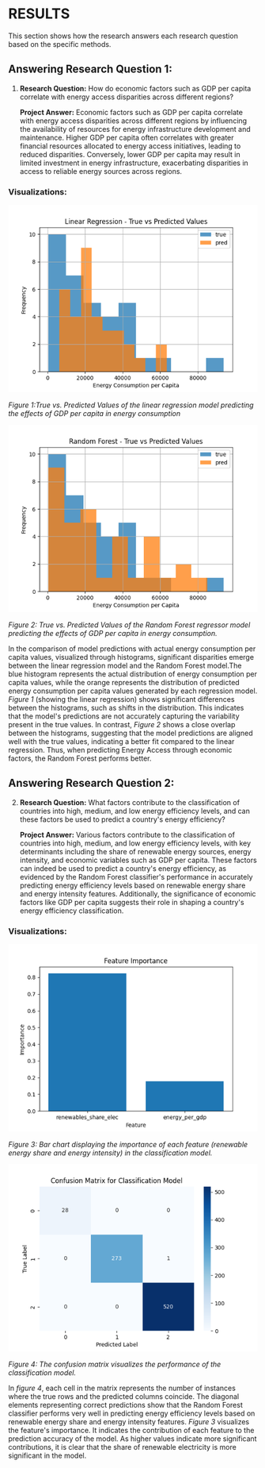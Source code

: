 # RESULTS
This section shows how the research answers each research question based on the specific methods.

## Answering Research Question 1:

1. **Research Question:** How do economic factors such as GDP per capita correlate with energy access disparities across different regions?

    **Project Answer:** Economic factors such as GDP per capita correlate with energy access disparities across different regions by influencing the availability of resources for energy infrastructure development and maintenance. Higher GDP per capita often correlates with greater financial resources allocated to energy access initiatives, leading to reduced disparities. Conversely, lower GDP per capita may result in limited investment in energy infrastructure, exacerbating disparities in access to reliable energy sources across regions.

### Visualizations:

<img src="linear_regression_true_vs_predicted.png" alt="Linear Regression" width="600"/>

*Figure 1:True vs. Predicted Values of the linear regression model predicting the effects of GDP per capita in energy consumption*

<img src="random_forest_true_vs_predicted.png" alt="Linear Regression" width="600"/>

*Figure 2: True vs. Predicted Values of the Random Forest regressor model predicting the effects of GDP per capita in energy consumption.*

In the comparison of model predictions with actual energy consumption per capita values, visualized through histograms, significant disparities emerge between the linear regression model and the Random Forest model.The blue histogram represents the actual distribution of energy consumption per capita values, while the orange represents the distribution of predicted energy consumption per capita values generated by each regression model. *Figure 1* (showing the linear regression) shows significant differences between the histograms, such as shifts in the distribution. This indicates that the model's predictions are not accurately capturing the variability present in the true values. In contrast, *Figure 2* shows a close overlap between the histograms, suggesting that the model predictions are aligned well with the true values, indicating a better fit compared to the linear regression. Thus, when predicting Energy Access through economic factors, the Random Forest performs better. 

## Answering Research Question 2:

2. **Research Question:** What factors contribute to the classification of countries into high, medium, and low energy efficiency levels, and can these factors be used to predict a country's energy efficiency?

    **Project Answer:** Various factors contribute to the classification of countries into high, medium, and low energy efficiency levels, with key determinants including the share of renewable energy sources, energy intensity, and economic variables such as GDP per capita. These factors can indeed be used to predict a country's energy efficiency, as evidenced by the Random Forest classifier's performance in accurately predicting energy efficiency levels based on renewable energy share and energy intensity features. Additionally, the significance of economic factors like GDP per capita suggests their role in shaping a country's energy efficiency classification.

### Visualizations:

<img src="classification_feature_importance.png" alt="Linear Regression" width="600"/>

*Figure 3: Bar chart displaying the importance of each feature (renewable energy share and energy intensity) in the classification model.*

<img src="classification_confusion_matrix.png" alt="Linear Regression" width="600"/>

*Figure 4: The confusion matrix visualizes the performance of the classification model.*

 In *figure 4*, each cell in the matrix represents the number of instances where the true rows and the predicted columns coincide. The diagonal elements representing correct predictions show that the Random Forest classifier performs very well in predicting energy efficiency levels based on renewable energy share and energy intensity features. *Figure 3* visualizes the feature's importance. It indicates the contribution of each feature to the prediction accuracy of the model. As higher values indicate more significant contributions, it is clear that the share of renewable electricity is more significant in the model.